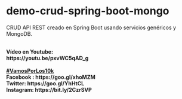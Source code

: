 # demo-crud-spring-boot-mongo
CRUD API REST creado en Spring Boot usando servicios genéricos y MongoDB.

<br>
<b>Vídeo en Youtube:</b><br>
<b>https://youtu.be/pxvWC5qAD_g</b><br>

<br>
<b><a href="https://goo.gl/v2Oej4" target="_blank">#VamosPorLos10k</a><b>
<br>
Facebook : https://goo.gl/xhoMZM<br>
Twitter: https://goo.gl/YhHtCL<br>
Instagram: https://bit.ly/2CzrSVP<br>


